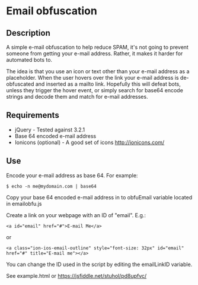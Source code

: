 # Email obfuscation

## Description

A simple e-mail obfuscation to help reduce SPAM, it's not going to prevent
someone from getting your e-mail address. Rather, it makes it harder for
automated bots to.

The idea is that you use an icon or text other than your e-mail address as
a placeholder. When the user hovers over the link your e-mail address is
de-obfuscated and inserted as a mailto link. Hopefully this will defeat bots,
unless they trigger the hover event, or simply search for base64 encode strings
and decode them and match for e-mail addresses.

## Requirements

* jQuery - Tested against 3.2.1
* Base 64 encoded e-mail address
* Ionicons (optional) - A good set of icons http://ionicons.com/

## Use

Encode your e-mail address as base 64. For example:

`$ echo -n me@mydomain.com | base64`

Copy your base 64 encoded e-mail address in to obfuEmail variable located in
emailobfu.js

Create a link on your webpage with an ID of "email". E.g.:

`<a id="email" href="#">E-mail Me</a>`

or

`<a class="ion-ios-email-outline" style="font-size: 32px" id="email" href="#" title="E-mail me"></a>`

You can change the ID used in the script by editing the emailLinkID variable.

See example.html or https://jsfiddle.net/stuhol/pd8upfvc/
